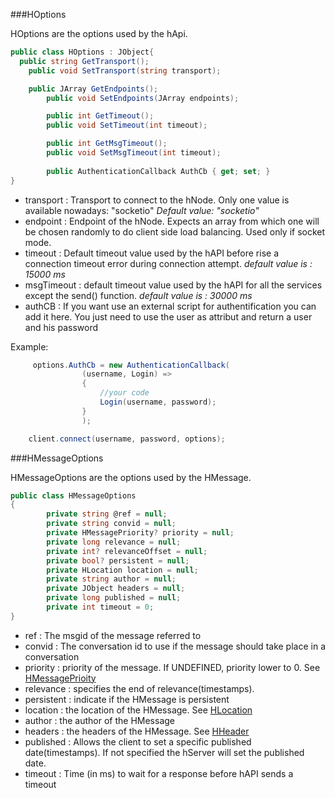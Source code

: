 ###HOptions 

HOptions are the options used by the hApi.

```c#
public class HOptions : JObject{
  public string GetTransport();
	public void SetTransport(string transport);

	public JArray GetEndpoints();
        public void SetEndpoints(JArray endpoints);

        public int GetTimeout();
        public void SetTimeout(int timeout);

        public int GetMsgTimeout();
        public void SetMsgTimeout(int timeout);
        
        public AuthenticationCallback AuthCb { get; set; }
}
```
 
 * transport : Transport to connect to the hNode. Only one value is available nowadays: "socketio"  _Default value: "socketio"_
 * endpoint : Endpoint of the hNode. Expects an array from which one will be chosen randomly to do client side load balancing. Used only if socket mode.
 * timeout : Default timeout value used by the hAPI before rise a connection timeout error during connection attempt. _default value is : 15000 ms_
 * msgTimeout : default timeout value used by the hAPI for all the services except the send() function. _default value is : 30000 ms_
 * authCB : If you want use an external script for authentification you can add it here. You just need to use the user as attribut and return a user and his password

Example: 
```c#
     options.AuthCb = new AuthenticationCallback(
                (username, Login) =>
                {
                    //your code
                    Login(username, password);
                }
                );

	client.connect(username, password, options);
```

###HMessageOptions

HMessageOptions are the options used by the HMessage.

```c#
public class HMessageOptions
{
        private string @ref = null;
        private string convid = null;
        private HMessagePriority? priority = null;
        private long relevance = null;
        private int? relevanceOffset = null;
        private bool? persistent = null;
        private HLocation location = null;
        private string author = null;
        private JObject headers = null;
        private long published = null;
        private int timeout = 0;
}
```
 * ref : The msgid of the message referred to
 * convid : The conversation id to use if the message should take place in a conversation
 * priority : priority of the message. If UNDEFINED, priority lower to 0. See [HMessagePrioity](https://github.com/hubiquitus/hubiquitus4w8/wiki/Codes-v-0.5)
 * relevance : specifies the end of relevance(timestamps).
 * persistent : indicate if the HMessage is persistent
 * location : the location of the HMessage. See [HLocation](https://github.com/hubiquitus/hubiquitus4w8/wiki/hAPI-Datamodel-v-0.5)
 * author : the author of the HMessage
 * headers : the headers of the HMessage. See [HHeader](https://github.com/hubiquitus/hubiquitus4w8/wiki/hAPI-Datamodel-v-0.5)
 * published : Allows the client to set a specific published date(timestamps). If not specified the hServer will set the published date.
 * timeout : Time (in ms) to wait for a response before hAPI sends a timeout

